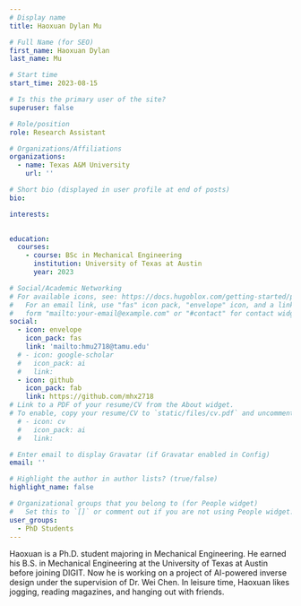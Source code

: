 ```yaml
---
# Display name
title: Haoxuan Dylan Mu

# Full Name (for SEO)
first_name: Haoxuan Dylan
last_name: Mu

# Start time
start_time: 2023-08-15

# Is this the primary user of the site?
superuser: false

# Role/position
role: Research Assistant

# Organizations/Affiliations
organizations:
  - name: Texas A&M University
    url: ''

# Short bio (displayed in user profile at end of posts)
bio: 

interests:
  

education:
  courses:
    - course: BSc in Mechanical Engineering
      institution: University of Texas at Austin
      year: 2023

# Social/Academic Networking
# For available icons, see: https://docs.hugoblox.com/getting-started/page-builder/#icons
#   For an email link, use "fas" icon pack, "envelope" icon, and a link in the
#   form "mailto:your-email@example.com" or "#contact" for contact widget.
social:
  - icon: envelope
    icon_pack: fas
    link: 'mailto:hmu2718@tamu.edu'
  # - icon: google-scholar
  #   icon_pack: ai
  #   link: 
  - icon: github
    icon_pack: fab
    link: https://github.com/mhx2718
# Link to a PDF of your resume/CV from the About widget.
# To enable, copy your resume/CV to `static/files/cv.pdf` and uncomment the lines below.
  # - icon: cv
  #   icon_pack: ai
  #   link: 

# Enter email to display Gravatar (if Gravatar enabled in Config)
email: ''

# Highlight the author in author lists? (true/false)
highlight_name: false

# Organizational groups that you belong to (for People widget)
#   Set this to `[]` or comment out if you are not using People widget.
user_groups:
  - PhD Students
---
```


Haoxuan is a Ph.D. student majoring in Mechanical Engineering. He earned his B.S. in Mechanical Engineering at the University of Texas at Austin before joining DIGIT. Now he is working on a project of AI-powered inverse design under the supervision of Dr. Wei Chen. In leisure time, Haoxuan likes jogging, reading magazines, and hanging out with friends.

